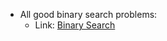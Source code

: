 - All good binary search problems:
  - Link: [Binary Search](https://leetcode.com/problems/minimum-time-to-complete-trips/solutions/3266855/all-binary-search-problems/)